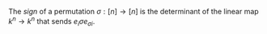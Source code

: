 The *sign* of a permutation $\sigma: [n] \to [n]$ is the determinant of the linear map $k^n \to k^n$ that sends $e_i \sigma e_{\sigma{i}}$.
